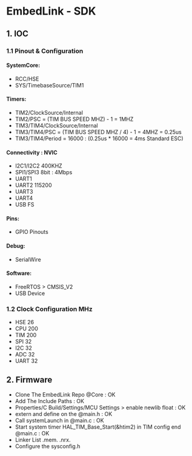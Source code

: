 # EmbedLink - SDK 

## 1.  IOC

### 1.1 Pinout & Configuration
#### SystemCore:
* RCC/HSE
* SYS/TimebaseSource/TIM1

#### Timers:
* TIM2/ClockSource/Internal
* TIM2/PSC = (TIM BUS SPEED MHZ) - 1 = 1MHZ
* TIM3/TIM4/ClockSource/Internal
* TIM3/TIM4/PSC = (TIM BUS SPEED MHZ / 4) - 1  = 4MHZ = 0.25us 
* TIM3/TIM4/Period = 16000 : (0.25us * 16000 = 4ms Standard ESC)

#### Connectivity : NVIC
* I2C1/I2C2 400KHZ 
* SPI1/SPI3 8bit : 4Mbps 
* UART1 
* UART2 115200
* UART3  
* UART4 
* USB FS

#### Pins:
* GPIO Pinouts

#### Debug:
* SerialWire

#### Software:
* FreeRTOS > CMSIS_V2
* USB Device

### 1.2 Clock Configuration MHz
* HSE  26
* CPU  200
* TIM  200
* SPI  32
* I2C  32
* ADC  32
* UART 32

## 2.  Firmware

* Clone The EmbedLink Repo @Core : OK
* Add The Include Paths : OK
* Properties/C Build/Settings/MCU Settings > enable newlib float : OK
* extern and define on the @main.h : OK
* Call systemLaunch in @main.c : OK
* Start system timer HAL_TIM_Base_Start(&htim2) in TIM config end @main.c : OK
* Linker List .mem. .nrx.
* Configure the sysconfig.h
